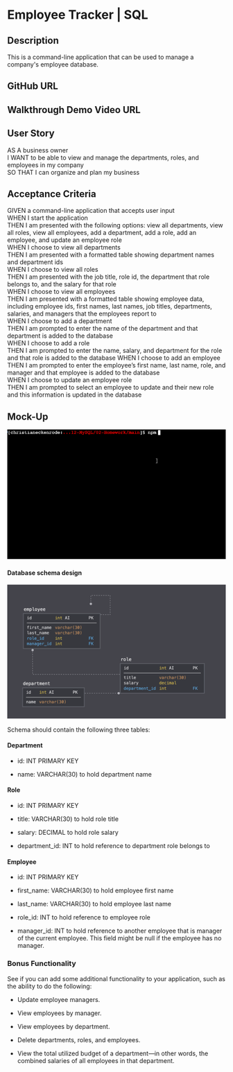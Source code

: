 # Employee Tracker | SQL

## Description
This is a command-line application that can be used to manage a company's employee database.

## GitHub URL

## Walkthrough Demo Video URL

## User Story
AS A business owner<br>
I WANT to be able to view and manage the departments, roles, and employees in my company<br>
SO THAT I can organize and plan my business

## Acceptance Criteria
GIVEN a command-line application that accepts user input<br>
WHEN I start the application<br>
THEN I am presented with the following options: view all departments, view all roles, view all employees, add a department, add a role, add an employee, and update an employee role<br>
WHEN I choose to view all departments<br>
THEN I am presented with a formatted table showing department names and department ids<br>
WHEN I choose to view all roles<br>
THEN I am presented with the job title, role id, the department that role belongs to, and the salary for that role<br>
WHEN I choose to view all employees<br>
THEN I am presented with a formatted table showing employee data, including employee ids, first names, last names, job titles, departments, salaries, and managers that the employees report to<br>
WHEN I choose to add a department<br>
THEN I am prompted to enter the name of the department and that department is added to the database<br>
WHEN I choose to add a role<br>
THEN I am prompted to enter the name, salary, and department for the role and that role is added to the database
WHEN I choose to add an employee<br>
THEN I am prompted to enter the employee’s first name, last name, role, and manager and that employee is added to the database<br>
WHEN I choose to update an employee role<br>
THEN I am prompted to select an employee to update and their new role and this information is updated in the database

## Mock-Up
![image](./assets/12-sql-homework-demo-01.gif)

#### Database schema design
![image](./assets/12-sql-homework-demo-02.png)<br>

Schema should contain the following three tables:

#### Department

- id: INT PRIMARY KEY

- name: VARCHAR(30) to hold department name

#### Role

- id: INT PRIMARY KEY

- title: VARCHAR(30) to hold role title

- salary: DECIMAL to hold role salary

- department_id: INT to hold reference to department role belongs to

#### Employee

- id: INT PRIMARY KEY

- first_name: VARCHAR(30) to hold employee first name

- last_name: VARCHAR(30) to hold employee last name

- role_id: INT to hold reference to employee role

- manager_id: INT to hold reference to another employee that is manager of the current employee. This field might be null if the employee has no manager.

### Bonus Functionality
See if you can add some additional functionality to your application, such as the ability to do the following:

- Update employee managers.

- View employees by manager.

- View employees by department.

- Delete departments, roles, and employees.

- View the total utilized budget of a department—in other words, the combined salaries of all employees in that department.
